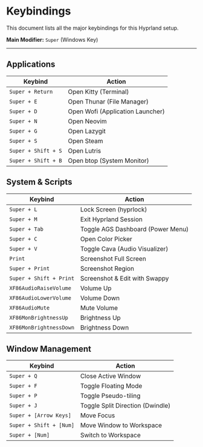
# Keybindings

This document lists all the major keybindings for this Hyprland setup.

**Main Modifier:** `Super` (Windows Key)

---

## Applications

| Keybind               | Action                               |
| --------------------- | ------------------------------------ |
| `Super + Return`      | Open Kitty (Terminal)                |
| `Super + E`           | Open Thunar (File Manager)           |
| `Super + D`           | Open Wofi (Application Launcher)     |
| `Super + N`           | Open Neovim                          |
| `Super + G`           | Open Lazygit                         |
| `Super + S`           | Open Steam                           |
| `Super + Shift + S`   | Open Lutris                          |
| `Super + Shift + B`   | Open btop (System Monitor)           |

## System & Scripts

| Keybind               | Action                               |
| --------------------- | ------------------------------------ |
| `Super + L`           | Lock Screen (hyprlock)               |
| `Super + M`           | Exit Hyprland Session                |
| `Super + Tab`         | Toggle AGS Dashboard (Power Menu)    |
| `Super + C`           | Open Color Picker                    |
| `Super + V`           | Toggle Cava (Audio Visualizer)       |
| `Print`               | Screenshot Full Screen               |
| `Super + Print`       | Screenshot Region                    |
| `Super + Shift + Print`| Screenshot & Edit with Swappy        |
| `XF86AudioRaiseVolume`| Volume Up                            |
| `XF86AudioLowerVolume`| Volume Down                          |
| `XF86AudioMute`       | Mute Volume                          |
| `XF86MonBrightnessUp` | Brightness Up                        |
| `XF86MonBrightnessDown`| Brightness Down                      |

## Window Management

| Keybind               | Action                               |
| --------------------- | ------------------------------------ |
| `Super + Q`           | Close Active Window                  |
| `Super + F`           | Toggle Floating Mode                 |
| `Super + P`           | Toggle Pseudo-tiling                 |
| `Super + J`           | Toggle Split Direction (Dwindle)     |
| `Super + [Arrow Keys]`| Move Focus                           |
| `Super + Shift + [Num]`| Move Window to Workspace             |
| `Super + [Num]`       | Switch to Workspace                  |
